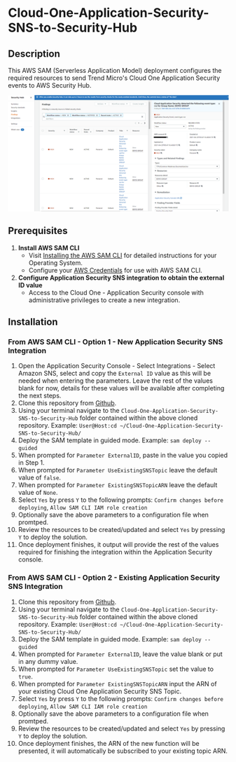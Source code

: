 # Cloud-One-Application-Security-SNS-to-Security-Hub
## Description
This AWS SAM (Serverless Application Model) deployment configures the required resources to send Trend Micro's Cloud One Application Security events to AWS Security Hub.

![Screenshot](doc/screenshot.png)


## Prerequisites
1. **Install AWS SAM CLI**
    - Visit [Installing the AWS SAM CLI](https://docs.aws.amazon.com/serverless-application-model/latest/developerguide/serverless-sam-cli-install.html) for detailed instructions for your Operating System.
    - Configure your [AWS Credentials](https://docs.aws.amazon.com/serverless-application-model/latest/developerguide/serverless-getting-started-set-up-credentials.html) for use with AWS SAM CLI.
2. **Configure Application Security SNS integration to obtain the external ID value**
    - Access to the Cloud One - Application Security console with administrative privileges to create a new integration.

## Installation

### From AWS SAM CLI - Option 1 - New Application Security SNS Integration

1. Open the Application Security Console - Select Integrations - Select Amazon SNS, select and copy the `External ID` value as this will be needed when entering the parameters. Leave the rest of the values blank for now, details for these values will be available after completing the next steps.
2. Clone this repository from [Github](https://github.com/TomRyan-321/Cloud-One-Application-Security-SNS-to-Security-Hub).
3. Using your terminal navigate to the `Cloud-One-Application-Security-SNS-to-Security-Hub` folder contained within the above cloned repository. Example: `User@Host:cd ~/Cloud-One-Application-Security-SNS-to-Security-Hub/`
4. Deploy the SAM template in guided mode. Example: `sam deploy --guided`
5. When prompted for `Parameter ExternalID`, paste in the value you copied in Step 1.
6. When prompted for `Parameter UseExistingSNSTopic` leave the default value of `false`.
7. When prompted for `Parameter ExistingSNSTopicARN` leave the default value of `None`.
6. Select `Yes` by press `Y` to the following prompts: `Confirm changes before deploying`, `Allow SAM CLI IAM role creation`
7. Optionally save the above parameters to a configuration file when promtped.
8. Review the resources to be created/updated and select `Yes` by pressing `Y` to deploy the solution.
9. Once deployment finishes, it output will provide the rest of the values required for finishing the integration within the Application Security console.

### From AWS SAM CLI - Option 2 - Existing Application Security SNS Integration

1. Clone this repository from [Github](https://github.com/TomRyan-321/Cloud-One-Application-Security-SNS-to-Security-Hub).
2. Using your terminal navigate to the `Cloud-One-Application-Security-SNS-to-Security-Hub` folder contained within the above cloned repository. Example: `User@Host:cd ~/Cloud-One-Application-Security-SNS-to-Security-Hub/`
3. Deploy the SAM template in guided mode. Example: `sam deploy --guided`
4. When prompted for `Parameter ExternalID`, leave the value blank or put in any dummy value.
5. When prompted for `Parameter UseExistingSNSTopic` set the value to `true`.
6. When prompted for `Parameter ExistingSNSTopicARN` input the ARN of your existing Cloud One Application Security SNS Topic.
7. Select `Yes` by press `Y` to the following prompts: `Confirm changes before deploying`, `Allow SAM CLI IAM role creation`
8. Optionally save the above parameters to a configuration file when promtped.
9. Review the resources to be created/updated and select `Yes` by pressing `Y` to deploy the solution.
10. Once deployment finishes, the ARN of the new function will be presented, it will automatically be subscribed to your existing topic ARN.
